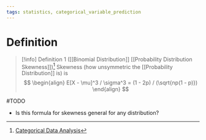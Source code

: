 ```yaml
---
tags: statistics, categorical_variable_prediction
---
```


# Definition

> [!info] Definition 1 ([[Binomial Distribution]] [[Probability Distribution Skewness]])[^1]
> Skewness (how unsymmetric the [[Probability Distribution]] is) is
> $$
> \begin{align}
> E[X - \mu]^3 / \sigma^3 = (1 - 2p) / (\sqrt{np(1 - p)})
> \end{align}
> $$

#TODO 
- Is this formula for skewness general for any distribution?

[^1]: [Categorical Data Analysis](zotero://open-pdf/library/items/JZKRKD5L?page=23)